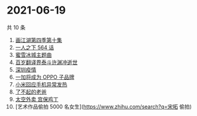 # 2021-06-19

共 10 条

<!-- BEGIN -->
<!-- 最后更新时间 Sat Jun 19 2021 05:04:42 GMT+0800 (China Standard Time) -->

1. [画江湖第四季第十集](https://www.zhihu.com/search?q=画江湖之不良人第四季)
2. [一人之下 564 话](https://www.zhihu.com/search?q=一人之下)
3. [蜜雪冰城主题曲](https://www.zhihu.com/search?q=蜜雪冰城)
4. [百岁翻译界泰斗许渊冲逝世](https://www.zhihu.com/search?q=许渊冲)
5. [深圳疫情](https://www.zhihu.com/search?q=深圳疫情)
6. [一加将成为 OPPO 子品牌](https://www.zhihu.com/search?q=一加)
7. [小米回应手机异常发热](https://www.zhihu.com/search?q=小米)
8. [了不起的老爸](https://www.zhihu.com/search?q=了不起的老爸)
9. [太空外卖 宫保鸡丁](https://www.zhihu.com/search?q=太空外卖)
10. [艺术作品偷拍 5000 名女生](https://www.zhihu.com/search?q=宋拓 偷拍)

<!-- END -->
